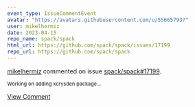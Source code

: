 ```yaml
---
event_type: IssueCommentEvent
avatar: "https://avatars.githubusercontent.com/u/55665793?"
user: mikelhermiz
date: 2023-04-15
repo_name: spack/spack
html_url: https://github.com/spack/spack/issues/17199
repo_url: https://github.com/spack/spack
---
```


<a href='https://github.com/mikelhermiz' target='_blank'>mikelhermiz</a> commented on issue <a href='https://github.com/spack/spack/issues/17199' target='_blank'>spack/spack#17199</a>.

<small>Working on adding xcrysden package...</small>

<a href='https://github.com/spack/spack/issues/17199' target='_blank'>View Comment</a>
